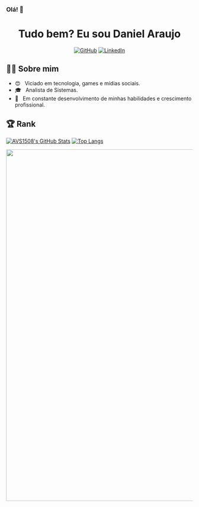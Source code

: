 ### Olá! 👋

<h1 align="center"> Tudo bem? Eu sou Daniel Araujo</h1>

<p align="center">
 <a href="https://github.com/DanAraujjo/"><img alt="GitHub" src="https://img.shields.io/badge/GitHub-DanAraujjo-green?logo=github"></a>
 <a href="https://www.linkedin.com/in/danaraujjo/"><img alt="LinkedIn" src="https://img.shields.io/badge/Linkedin-Daniel%20Ara%C3%BAjo-%230073b1?logo=linkedin"></a>
</p>

<h2> 👨‍💻 Sobre mim </h2>

- 😍 &nbsp; Viciado em tecnologia, games e mídias sociais.
- 🎓 &nbsp; Analista de Sistemas.
- 🚀 &nbsp; Em constante desenvolvimento de minhas habilidades e crescimento profissional.

<h2> 🏆 Rank </h2>

[![AVS1508's GitHub Stats](https://github-readme-stats.vercel.app/api/?username=DanAraujjo&show_icons=true&count_private=true&include_all_commits=true&hide_border=true)](https://github.com/DanAraujjo)
[![Top Langs](https://github-readme-stats.vercel.app/api/top-langs/?username=DanAraujjo&layout=compact&hide_border=true)](https://github.com/DanAraujjo)


<img width=950 src="https://github-profile-trophy.vercel.app/?username=DanAraujjo&margin-w=20 (https://github.com/ryo-ma/github-profile-trophy)">
